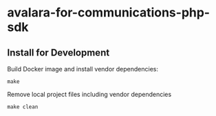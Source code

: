 # avalara-for-communications-php-sdk

## Install for Development

Build Docker image and install vendor dependencies:
```shell
make
```

Remove local project files including vendor dependencies
```shell
make clean
```

